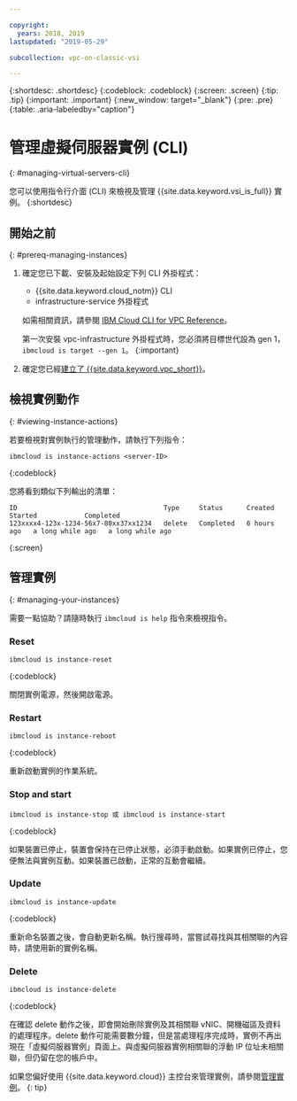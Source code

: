 ```yaml
---

copyright:
  years: 2018, 2019
lastupdated: "2019-05-29"

subcollection: vpc-on-classic-vsi

---
```


{:shortdesc: .shortdesc}
{:codeblock: .codeblock}
{:screen: .screen}
{:tip: .tip}
{:important: .important}
{:new_window: target="_blank"}
{:pre: .pre}
{:table: .aria-labeledby="caption"}


# 管理虛擬伺服器實例 (CLI)
{: #managing-virtual-servers-cli}

您可以使用指令行介面 (CLI) 來檢視及管理 {{site.data.keyword.vsi_is_full}} 實例。
{:shortdesc}

## 開始之前
{: #prereq-managing-instances}

1. 確定您已下載、安裝及起始設定下列 CLI 外掛程式：
    * {{site.data.keyword.cloud_notm}} CLI
    * infrastructure-service 外掛程式

   如需相關資訊，請參閱 [IBM Cloud CLI for VPC Reference](/docs/vpc-infrastructure-cli-plugin?topic=vpc-infrastructure-cli-plugin-vpc-reference)。
   
   第一次安裝 vpc-infrastructure 外掛程式時，您必須將目標世代設為 gen 1，`ibmcloud is target --gen 1`。
   {:important}
   
2. 確定您已經[建立了 {{site.data.keyword.vpc_short}}](/docs/vpc-on-classic?topic=vpc-on-classic-getting-started)。

## 檢視實例動作
{: #viewing-instance-actions}

若要檢視對實例執行的管理動作，請執行下列指令：

```
ibmcloud is instance-actions <server-ID>
```
{:codeblock}

您將看到類似下列輸出的清單：

```
ID                                     Type     Status      Created       Started            Completed   
123xxxx4-123x-1234-56x7-80xx37xx1234   delete   Completed   6 hours ago   a long while ago   a long while ago         
```
{:screen}

## 管理實例
{: #managing-your-instances}

需要一點協助？請隨時執行 `ibmcloud is help` 指令來檢視指令。

### Reset  

```
ibmcloud is instance-reset
```
{:codeblock}

關閉實例電源，然後開啟電源。  

### Restart

```
ibmcloud is instance-reboot
```
{:codeblock}

重新啟動實例的作業系統。  

### Stop and start

```
ibmcloud is instance-stop 或 ibmcloud is instance-start
```
{:codeblock}

如果裝置已停止，裝置會保持在已停止狀態，必須手動啟動。如果實例已停止，您便無法與實例互動。如果裝置已啟動，正常的互動會繼續。 

### Update

```
ibmcloud is instance-update
```
{:codeblock}

重新命名裝置之後，會自動更新名稱。執行搜尋時，當嘗試尋找與其相關聯的內容時，請使用新的實例名稱。 

### Delete

```
ibmcloud is instance-delete
```
{:codeblock}

在確認 delete 動作之後，即會開始刪除實例及其相關聯 vNIC、開機磁區及資料的處理程序。delete 動作可能需要數分鐘，但是當處理程序完成時，實例不再出現在「虛擬伺服器實例」頁面上。與虛擬伺服器實例相關聯的浮動 IP 位址未相關聯，但仍留在您的帳戶中。

如果您偏好使用 {{site.data.keyword.cloud}} 主控台來管理實例，請參閱[管理實例](/docs/vpc-on-classic-vsi?topic=vpc-on-classic-vsi-managing-virtual-server-instances#managing-virtual-server-instances)。
{: tip}
